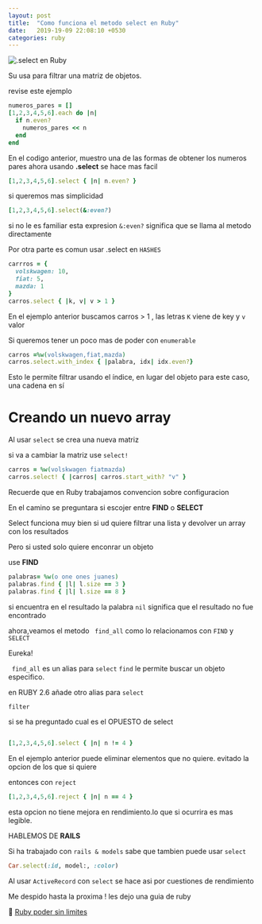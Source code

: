 ```yaml
---
layout: post
title:  "Como funciona el metodo select en Ruby"
date:   2019-19-09 22:08:10 +0530
categories: ruby
---
```



![.select en Ruby](https://media.giphy.com/media/xUn3CftPBajoflzROU/giphy-downsized-large.gif)


Su usa para filtrar una matriz de objetos.

revise este ejemplo

```ruby
numeros_pares = []
[1,2,3,4,5,6].each do |n|
  if n.even?
    numeros_pares << n
  end
end

```

En el codigo anterior, muestro una de las formas de obtener los numeros pares ahora 
usando **.select** se hace mas facil

```ruby
[1,2,3,4,5,6].select { |n| n.even? }
```


si queremos mas simplicidad

```ruby
[1,2,3,4,5,6].select(&:even?)
```

si no le es familiar esta expresion ```&:even?```
significa que se llama al metodo directamente


Por otra parte es comun usar .select en ```HASHES```


```ruby
carrros = {
  volskwagen: 10,
  fiat: 5,
  mazda: 1
}
carros.select { |k, v| v > 1 }
```

En el ejemplo anterior buscamos
carros > 1 , las letras `K` viene de key y `v` valor


Si queremos tener un poco mas de poder con `enumerable`

```ruby
carros =%w(volskwagen,fiat,mazda)
carros.select.with_index { |palabra, idx| idx.even?}
```

Esto le permite filtrar usando el índice, en lugar del objeto para este caso, una cadena en sí

# Creando un nuevo array

Al usar  `select` se crea una nueva matriz

si va a cambiar la matriz use
`select!`


```ruby
carros = %w(volskwagen fiatmazda)
carros.select! { |carros| carros.start_with? "v" }
```
Recuerde que en Ruby trabajamos convencion sobre configuracion

En el camino se preguntara si escojer entre **FIND** o **SELECT**

Select funciona muy bien si ud quiere filtrar una lista y devolver un array con los resultados

Pero si usted solo quiere enconrar un objeto

use **FIND**

```ruby
palabras= %w(o one ones juanes)
palabras.find { |l| l.size == 3 }
palabras.find { |l| l.size == 8 }
```

si encuentra en el resultado la palabra `nil` significa que el resultado no fue encontrado

ahora,veamos el metodo ``` find_all``` como lo relacionamos con ```FIND``` y ``` SELECT```

Eureka!


``` find_all``` es un alias para ```select```
```find``` le permite buscar un objeto especifico.

en RUBY 2.6 añade otro alias para  ```select```

```ruby
filter
```

si se ha preguntado cual es el OPUESTO de select 


```ruby

[1,2,3,4,5,6].select { |n| n != 4 }
```
En el ejemplo anterior puede eliminar elementos que no quiere. evitado la opcion de los que si quiere

entonces con ```reject```

```ruby
[1,2,3,4,5,6].reject { |n| n == 4 }
```

esta opcion no tiene mejora en rendimiento.lo que si ocurrira es mas legible.

HABLEMOS DE **RAILS**

Si ha trabajado con ```rails & models``` sabe que tambien puede usar  ```select```

```ruby
Car.select(:id, model:, :color)
```
Al usar ```ActiveRecord``` con `select` se hace asi por cuestiones de rendimiento

Me despido hasta la proxima !
les dejo una guia de ruby 

💎 [Ruby poder sin limites](https://andresshare.github.io/ruby/2019/08/30/ruby-podersinlimites.html)